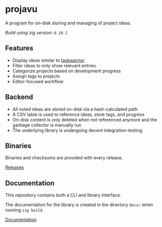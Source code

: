 # projavu

A program for on-disk storing and managing of project ideas.

_Build using zig version: `0.10.1`_

## Features

- Display ideas similar to [taskwarrior](https://taskwarrior.org/)
- Filter ideas to only show relevant entries
- Categorize projects based on development progress
- Assign tags to projects
- Editor-focused workflow

## Backend

- All noted ideas are stored on-disk via a hash-calculated path
- A CSV table is used to reference ideas, store tags, and progress
- On-disk content is only deleted when not referenced anymore and the garbage collector is manually run
- The underlying library is undergoing decent integration-testing.

## Binaries

Binaries and checksums are provided with every release.

[Releases](https://github.com/DISTREAT/projavu/releases)

## Documentation

This repository contains both a CLI and library interface.

The documentation for the library is created in the directory `docs/` when running `zig build`.

[Documentation](https://distreat.github.io/projavu/)

